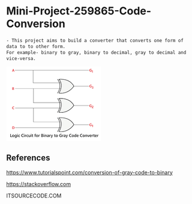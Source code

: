 # Mini-Project-259865-Code-Conversion
    - This project aims to build a converter that converts one form of data to to other form. 
    For example- binary to gray, binary to decimal, gray to decimal and vice-versa.

![Image 1](https://github.com/Raghavendra-Handral/Mini-Project-259865-Code-Conversion/blob/a011f5794d8e409ee5fec274e209ceca399b96e3/b2g.png)

## References 
https://www.tutorialspoint.com/conversion-of-gray-code-to-binary

https://stackoverflow.com

ITSOURCECODE.COM

